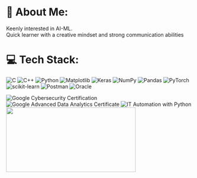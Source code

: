 # 💫 About Me:
Keenly interested in AI-ML.<br>Quick learner with a creative mindset and strong communication abilities


# 💻 Tech Stack:
![C](https://img.shields.io/badge/c-%2300599C.svg?style=for-the-badge&logo=c&logoColor=white) ![C++](https://img.shields.io/badge/c++-%2300599C.svg?style=for-the-badge&logo=c%2B%2B&logoColor=white) ![Python](https://img.shields.io/badge/python-3670A0?style=for-the-badge&logo=python&logoColor=ffdd54) ![Matplotlib](https://img.shields.io/badge/Matplotlib-%23ffffff.svg?style=for-the-badge&logo=Matplotlib&logoColor=black) ![Keras](https://img.shields.io/badge/Keras-%23D00000.svg?style=for-the-badge&logo=Keras&logoColor=white) ![NumPy](https://img.shields.io/badge/numpy-%23013243.svg?style=for-the-badge&logo=numpy&logoColor=white) ![Pandas](https://img.shields.io/badge/pandas-%23150458.svg?style=for-the-badge&logo=pandas&logoColor=white) ![PyTorch](https://img.shields.io/badge/PyTorch-%23EE4C2C.svg?style=for-the-badge&logo=PyTorch&logoColor=white) ![scikit-learn](https://img.shields.io/badge/scikit--learn-%23F7931E.svg?style=for-the-badge&logo=scikit-learn&logoColor=white) ![Postman](https://img.shields.io/badge/Postman-FF6C37?style=for-the-badge&logo=postman&logoColor=white) ![Oracle](https://img.shields.io/badge/Oracle-F80000?style=for-the-badge&logo=oracle&logoColor=white)
<br>

![Google Cybersecurity Certification](https://images.credly.com/size/200x200/images/0bf0f2da-a699-4c82-82e2-56dcf1f2e1c7/image.png )
![Google Advanced Data Analytics Certificate](https://images.credly.com/size/200x200/images/9267a387-1a51-4ebe-8c05-976a5ec4c3d0/image.png)
![IT Automation with Python](https://images.credly.com/size/180x180/images/efbdc0d6-b46e-4e3c-8cf8-2314d8a5b971/GCC_badge_python_1000x1000.png) 
<img src="https://brm-workforce.oracle.com/pdf/certview/images/OCI2024GAIOCP.png" width="350" height="175">



